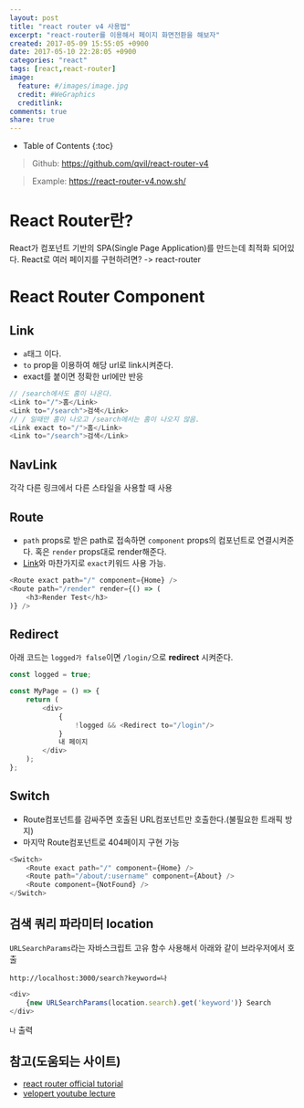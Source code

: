 ```yaml
---
layout: post
title: "react router v4 사용법"
excerpt: "react-router를 이용해서 페이지 화면전환을 해보자"
created: 2017-05-09 15:55:05 +0900
date: 2017-05-10 22:28:05 +0900
categories: "react"
tags: [react,react-router]
image:
  feature: #/images/image.jpg
  credit: #WeGraphics
  creditlink: 
comments: true
share: true
---
```

* Table of Contents
{:toc}



><a href="https://github.com/qvil/react-router-v4" title="{{ site.owner.name}} on Github" target="_blank"><i class="fa fa-github-square fa-2x"></i></a> Github: <https://github.com/qvil/react-router-v4>

>Example: <https://react-router-v4.now.sh/>

# React Router란?

React가 컴포넌트 기반의 SPA(Single Page Application)를 만드는데 최적화 되어있다. React로 여러 페이지를 구현하려면? -> react-router

# React Router Component

## Link

- `a`태그 이다.
- `to` prop을 이용하여 해당 url로 link시켜준다.
- exact를 붙이면 정확한 url에만 반응

```js
// /search에서도 홈이 나온다.
<Link to="/">홈</Link>
<Link to="/search">검색</Link>
// / 일때만 홈이 나오고 /search에서는 홈이 나오지 않음.
<Link exact to="/">홈</Link>
<Link to="/search">검색</Link>
```

## NavLink

각각 다른 링크에서 다른 스타일을 사용할 때 사용

## Route

- `path` props로 받은 path로 접속하면 `component` props의 컴포넌트로 연결시켜준다. 혹은 `render` props대로 render해준다.
- [Link](#link)와 마찬가지로 `exact`키워드 사용 가능.

```js
<Route exact path="/" component={Home} />
<Route path="/render" render={() => (
    <h3>Render Test</h3>
)} />
```

## Redirect

아래 코드는 `logged가 false`이면 `/login/`으로 **redirect** 시켜준다.

```js
const logged = true;

const MyPage = () => {
    return (
        <div>
            {
                !logged && <Redirect to="/login"/>
            }
            내 페이지
        </div>
    );
};
```


## Switch
- Route컴포넌트를 감싸주면 호출된 URL컴포넌트만 호출한다.(불필요한 트래픽 방지)
- 마지막 Route컴포넌트로 404페이지 구현 가능
  
```js
<Switch>
    <Route exact path="/" component={Home} />
    <Route path="/about/:username" component={About} />
    <Route component={NotFound} />
</Switch>
```


## 검색 쿼리 파라미터 location

`URLSearchParams`라는 자바스크립트 고유 함수 사용해서 아래와 같이 브라우저에서 호출

`
http://localhost:3000/search?keyword=나
`

```js
<div>
    {new URLSearchParams(location.search).get('keyword')} Search
</div>
```
`나` 출력

## 참고(도움되는 사이트)

- [react router official tutorial](https://reacttraining.com/react-router/web/guides/quick-start)
- [velopert youtube lecture](https://www.youtube.com/watch?v=o6j8zi5mFIg&list=PL9FpF_z-xR_EZIjAVf7aZfKO5ZwnffraO&index=2)

<!-- Link -->
[github]: https://github.com/qvil/react-router-v4